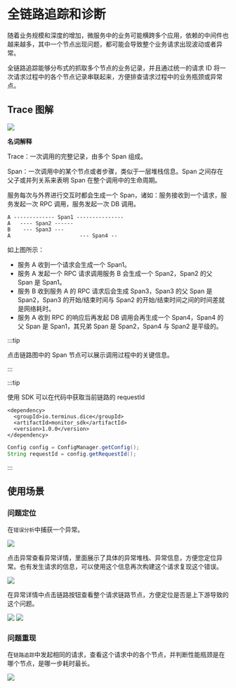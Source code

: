 # 全链路追踪和诊断

随着业务规模和深度的增加，微服务中的业务可能横跨多个应用，依赖的中间件也越来越多，其中一个节点出现问题，都可能会导致整个业务请求出现波动或者异常。

全链路追踪能够分布式的抓取多个节点的业务记录，并且通过统一的请求 ID 将一次请求过程中的各个节点记录串联起来，方便排查请求过程中的业务瓶颈或异常点。

## Trace 图解

![](http://terminus-paas.oss-cn-hangzhou.aliyuncs.com/paas-doc/2020/03/27/10b65af6-d199-46e0-897f-aff2ca69463f.png)

**名词解释**

Trace：一次调用的完整记录，由多个 Span 组成。

Span：一次调用中的某个节点或者步骤，类似于一层堆栈信息。Span 之间存在父子或并列关系来表明 Span 在整个调用中的生命周期。

服务每次与外界进行交互时都会生成一个 Span，诸如：服务接收到一个请求，服务发起一次 RPC 调用，服务发起一次 DB 调用。

```text
A ------------- Span1 ---------------
A   ---- Span2 ------
B    --- Span3 ---
A                      --- Span4 --
```

如上图所示：

* 服务 A 收到一个请求会生成一个 Span1。
* 服务 A 发起一个 RPC 请求调用服务 B 会生成一个 Span2，Span2 的父 Span 是 Span1。
* 服务 B 收到服务 A 的 RPC 请求后会生成 Span3，Span3 的父 Span 是 Span2，Span3 的开始/结束时间与 Span2 的开始/结束时间之间的时间差就是网络耗时。
* 服务 A 收到 RPC 的响应后再发起 DB 调用会再生成一个 Span4，Span4 的父 Span 是 Span1，其兄弟 Span 是 Span2，Span4 与 Span2 是平级的。

:::tip

点击链路图中的 Span 节点可以展示调用过程中的关键信息。

:::

:::tip

使用 SDK 可以在代码中获取当前链路的 requestId

```pom
<dependency>
  <groupId>io.terminus.dice</groupId>
  <artifactId>monitor_sdk</artifactId>
  <version>1.0.0</version>
</dependency>
```

```java
Config config = ConfigManager.getConfig();
String requestId = config.getRequestId();
```

:::

## 使用场景

### 问题定位
在`错误分析`中捕获一个异常。

![](http://terminus-paas.oss-cn-hangzhou.aliyuncs.com/paas-doc/2020/03/26/e41b43fa-2bea-4095-92dc-503a8a7b4091.png)

点击异常查看异常详情，里面展示了具体的异常堆栈、异常信息，方便您定位异常。也有发生请求的信息，可以使用这个信息再次构建这个请求复现这个错误。

![](http://terminus-paas.oss-cn-hangzhou.aliyuncs.com/paas-doc/2020/03/26/d0d0617d-fdd1-436d-b303-34ec102ce685.png)

在异常详情中点击链路按钮查看整个请求链路节点，方便定位是否是上下游导致的这个问题。

![](http://terminus-paas.oss-cn-hangzhou.aliyuncs.com/paas-doc/2020/03/26/90431096-92d0-4ada-98af-422061dcfbfb.png)
![](http://terminus-paas.oss-cn-hangzhou.aliyuncs.com/paas-doc/2020/03/26/e7cec2d7-fa2f-4cca-ae5b-de520e388f54.png)

### 问题重现
在`链路追踪`中发起相同的请求，查看这个请求中的各个节点，并判断性能瓶颈是在哪个节点，是哪一步耗时最长。

![](http://terminus-paas.oss-cn-hangzhou.aliyuncs.com/paas-doc/2020/03/27/b0eb7457-752d-4e29-b7bb-2669276fc95b.png)

